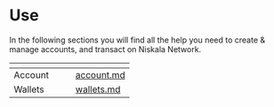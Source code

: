 # Use

In the following sections you will find all the help you need to create & manage accounts, and transact on Niskala Network.

<table data-view="cards"><thead><tr><th></th><th></th><th></th><th data-hidden data-card-target data-type="content-ref"></th></tr></thead><tbody><tr><td>Account</td><td></td><td></td><td><a href="../../use/account.md">account.md</a></td></tr><tr><td>Wallets</td><td></td><td></td><td><a href="../../use/wallets.md">wallets.md</a></td></tr></tbody></table>
